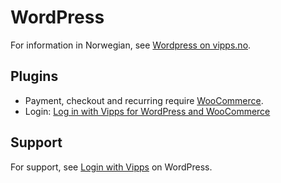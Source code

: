<!-- START_METADATA
---
hide_table_of_contents: true
pagination_next: null
pagination_prev: null
---
END_METADATA -->

# WordPress

For information in Norwegian, see [Wordpress on vipps.no](https://www.vipps.no/produkter-og-tjenester/bedrift/ta-betalt-paa-nett/ta-betalt-paa-nett/woocommerce/).

## Plugins

* Payment, checkout and recurring require [WooCommerce](https://developer.vippsmobilepay.com/docs/plugins-ext/woocommerce/).
* Login: [Log in with Vipps for WordPress and WooCommerce](https://developer.vippsmobilepay.com/docs/plugins-ext/login-wordpress/)


## Support

For support, see [Login with Vipps](https://wordpress.org/support/plugin/login-with-vipps/) on WordPress.
